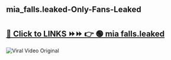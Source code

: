 
 ## mia_falls.leaked-Only-Fans-Leaked

# <h2><a href="https://clipsfans.com/mia_falls.leaked&ref=git">🔗 Click to LINKS ⏩⏩ 👉 🟢 mia falls.leaked </a></h2>

<a href="https://clipsfans.com/mia_falls.leaked&ref=git" rel="nofollow" data-target="animated-image.originalLink"><img src="https://i.ibb.co.com/xMMVF88/686577567.gif" alt="Viral Video Original" style="max-width: 100%; display: inline-block;" data-target="animated-image.originalImage"></a>
